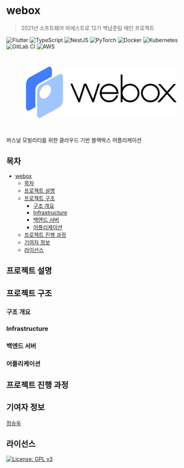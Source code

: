 # webox

> 2021년 소프트웨어 마에스트로 12기 백남준팀 메인 프로젝트

![Flutter](https://img.shields.io/badge/Flutter-%2302569B.svg?style=for-the-badge&logo=Flutter&logoColor=white)
![TypeScript](https://img.shields.io/badge/typescript-%23007ACC.svg?style=for-the-badge&logo=typescript&logoColor=white)
![NestJS](https://img.shields.io/badge/nestjs-%23E0234E.svg?style=for-the-badge&logo=nestjs&logoColor=white)
![PyTorch](https://img.shields.io/badge/PyTorch-%23EE4C2C.svg?style=for-the-badge&logo=PyTorch&logoColor=white)
![Docker](https://img.shields.io/badge/docker-%230db7ed.svg?style=for-the-badge&logo=docker&logoColor=white)
![Kubernetes](https://img.shields.io/badge/kubernetes-%23326ce5.svg?style=for-the-badge&logo=kubernetes&logoColor=white)
![GitLab CI](https://img.shields.io/badge/GitLabCI-%23181717.svg?style=for-the-badge&logo=gitlab&logoColor=white)
![AWS](https://img.shields.io/badge/AWS-%23FF9900.svg?style=for-the-badge&logo=amazon-aws&logoColor=white)

<br/>
<p align="center">
  <img src="assets/img/logo.png" alt="logo" width="400"/>
</p>
<br/>

퍼스널 모빌리티를 위한 클라우드 기반 블랙박스 어플리케이션

## 목차

- [webox](#webox)
  - [목차](#목차)
  - [프로젝트 설명](#프로젝트-설명)
  - [프로젝트 구조](#프로젝트-구조)
    - [구조 개요](#구조-개요)
    - [Infrastructure](#infrastructure)
    - [백엔드 서버](#백엔드-서버)
    - [어플리케이션](#어플리케이션)
  - [프로젝트 진행 과정](#프로젝트-진행-과정)
  - [기여자 정보](#기여자-정보)
  - [라이선스](#라이선스)

## 프로젝트 설명

## 프로젝트 구조

### 구조 개요

### Infrastructure

### 백엔드 서버

### 어플리케이션

## 프로젝트 진행 과정

## 기여자 정보

[정승욱](https://github.com/wjdtmddnr24)

## 라이선스

[![License: GPL v3](https://img.shields.io/badge/License-GPLv3-blue.svg)](https://www.gnu.org/licenses/gpl-3.0)
